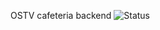OSTV cafeteria backend
![Status](https://github.com/otsv/backend/actions/workflows/deployment.yaml/badge.svg)
